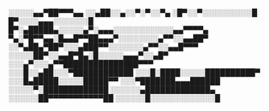 
░░░░░▄▄▀██▀▀▀▄▄
░░▄██░░▄░░▀░▀░░▀▄
░█▀░░▀░░░░░░░░░░█
█▀░░░░▄▄▄░░░░░░░█
█▀░▄█████▄░░░░░▄▀░▄▄▄░░░░░░░░░░░░▄▄▀▀▀▀▄
▀▄░▀█▀▀▄▄░█▄▄█▀▀██▄▄▄▀░░░░░░░░▄▀▀░░▄▄██▀
░░▀▄██▄▀██▀░░░▄███▀▀░░░░░░░▄▀▀░░▄▄█▀▀▀
░░░░░██▀░░▄▄█▀█▄░█░░░░░▄▄▄▀░░▄█▀
░░░▄▀░░░▄▀▀███████████████▀▀▀
░░░█░░▄██░░░▀████████████
░░░█░████░░░░░██████████▀
░░░█▄█████░░░░░█████▀▀
░░░▀███████▄▄▄██████
░░░░░▀░█████████████
░░░░░░▄█████████████▄
░░░░░░██▀▀▀▀▀▀▀▀▀▀▀██
░░░░░░█░░░░░░░░░░░░░█


